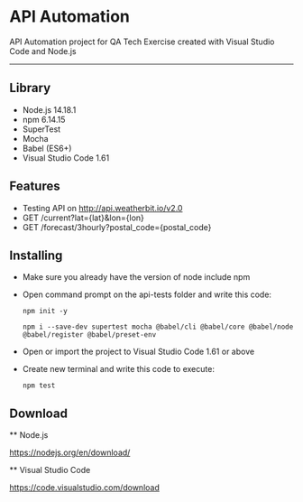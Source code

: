# API Automation

API Automation project for QA Tech Exercise created with Visual Studio Code and Node.js

---

## Library

- Node.js 14.18.1
- npm 6.14.15
- SuperTest
- Mocha
- Babel (ES6+)
- Visual Studio Code 1.61



## Features

- Testing API on http://api.weatherbit.io/v2.0
- GET /current?lat={lat}&lon={lon} 
- GET /forecast/3hourly?postal_code={postal_code} 



## Installing

- Make sure you already have the version of node include npm

- Open command prompt on the api-tests folder and write this code:

  `npm init -y`

  `npm i --save-dev supertest mocha @babel/cli @babel/core @babel/node @babel/register @babel/preset-env`

- Open or import the project to Visual Studio Code 1.61 or above

- Create new terminal and write this code to execute:

  `npm test`



## Download

** Node.js

https://nodejs.org/en/download/

** Visual Studio Code

https://code.visualstudio.com/download

